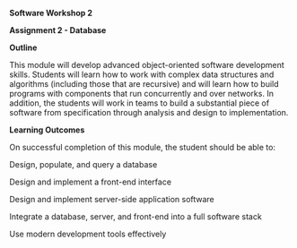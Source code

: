 **Software Workshop 2**

**Assignment 2 - Database**

**Outline**

This module will develop advanced object-oriented software development skills. Students will learn how to work with complex data structures and algorithms (including those that are recursive) and will learn how to build programs with components that run concurrently and over networks. In addition, the students will work in teams to build a substantial piece of software from specification through analysis and design to implementation.

**Learning Outcomes**

On successful completion of this module, the student should be able to:

Design, populate, and query a database

Design and implement a front-end interface

Design and implement server-side application software

Integrate a database, server, and front-end into a full software stack

Use modern development tools effectively
